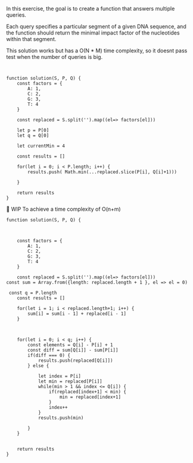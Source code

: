 In this exercise, the goal is to create a function that answers multiple queries.

Each query specifies a particular segment of a given DNA sequence, and the function should return the minimal impact factor of the nucleotides within that segment.

This solution works but has a O(N * M) time complexity, so it doesnt pass test when the number of queries is big.
```


function solution(S, P, Q) {
    const factors = {
        A: 1,
        C: 2,
        G: 3,
        T: 4
    }

    const replaced = S.split('').map((el=> factors[el]))

    let p = P[0]
    let q = Q[0]
    
    let currentMin = 4

    const results = []

    for(let i = 0; i < P.length; i++) {
        results.push( Math.min(...replaced.slice(P[i], Q[i]+1)))

    }
    
    return results
}

```

🚧 WIP To achieve a time complexity of O(n+m) 
```
function solution(S, P, Q) {

   
    
    const factors = {
        A: 1,
        C: 2,
        G: 3,
        T: 4
    }

    const replaced = S.split('').map((el=> factors[el]))
const sum = Array.from({length: replaced.length + 1 }, el => el = 0)

 const q = P.length
    const results = []

    for(let i = 1; i < replaced.length+1; i++) {
        sum[i] = sum[i - 1] + replaced[i - 1]
    }

    

    for(let i = 0; i < q; i++) {
        const elements = Q[i] - P[i] + 1
        const diff = sum[Q[i]] - sum[P[i]]
        if(diff === 0) {
            results.push(replaced[Q[i]])
        } else {

            let index = P[i]
            let min = replaced[P[i]]
            while(min > 1 && index <= Q[i]) {
                if(replaced[index+1] < min) {
                    min = replaced[index+1]   
                }
                index++
            }
            results.push(min)

        }
    }
    

    return results
}
```

